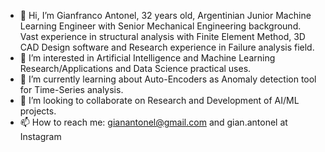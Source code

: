 - 👋 Hi, I’m Gianfranco Antonel, 32 years old, Argentinian Junior Machine Learning Engineer with Senior Mechanical Engineering background. Vast experience in structural analysis with Finite Element Method, 3D CAD Design software and Research experience in Failure analysis field.
- 👀 I’m interested in Artificial Intelligence and Machine Learning Research/Applications and Data Science practical uses.
- 🌱 I’m currently learning about Auto-Encoders as Anomaly detection tool for Time-Series analysis.
- 💞️ I’m looking to collaborate on Research and Development of AI/ML projects.
- 📫 How to reach me: gianantonel@gmail.com and gian.antonel at Instagram

<!---
gianantonel/gianantonel is a ✨ special ✨ repository because its `README.md` (this file) appears on your GitHub profile.
You can click the Preview link to take a look at your changes.
--->


